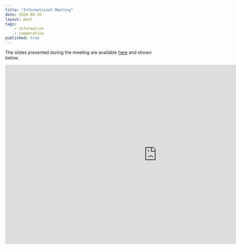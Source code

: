 ```yaml
---
title: "Informational Meeting"
date: 2020-08-26
layout: post
tags:
    - information
    - cooperative
published: true
---
```


The slides presented during the meeting are available [here](https://docs.google.com/presentation/d/1qQFQ6y_vxFhu8qamn-O3YOauA4eHwqmG0970LbVlgAc/edit#slide=id.p) and shown below.

<iframe src="https://docs.google.com/presentation/d/e/2PACX-1vRJVM8vrXje6swlLHabd2woUnz5ddARfpF63cCMhE8hokhQacaTsWwjJevfQPCUf4DQiY46j6UmxcrA/embed?start=false&loop=false&delayms=3000" frameborder="0" width="960" height="569" allowfullscreen="true" mozallowfullscreen="true" webkitallowfullscreen="true"></iframe>
